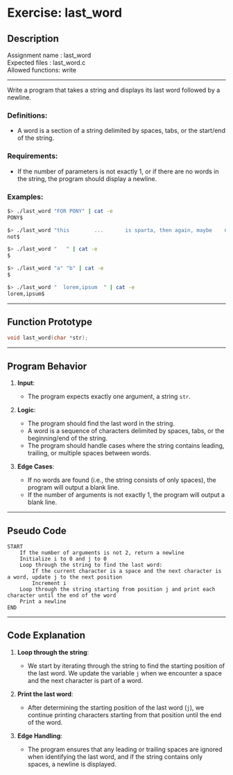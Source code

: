 # Exercise: last_word

## Description

Assignment name  : last_word  
Expected files   : last_word.c  
Allowed functions: write  

---------------------------------------------------------------

Write a program that takes a string and displays its last word followed by a newline.

### Definitions:
- A word is a section of a string delimited by spaces, tabs, or the start/end of the string.

### Requirements:
- If the number of parameters is not exactly 1, or if there are no words in the string, the program should display a newline.

### Examples:

```bash
$> ./last_word "FOR PONY" | cat -e
PONY$

$> ./last_word "this        ...       is sparta, then again, maybe    not" | cat -e
not$

$> ./last_word "   " | cat -e
$

$> ./last_word "a" "b" | cat -e
$

$> ./last_word "  lorem,ipsum  " | cat -e
lorem,ipsum$
```

---

## Function Prototype

```c
void last_word(char *str);
```

---

## Program Behavior

1. **Input**:
   - The program expects exactly one argument, a string `str`.
   
2. **Logic**:
   - The program should find the last word in the string.
   - A word is a sequence of characters delimited by spaces, tabs, or the beginning/end of the string.
   - The program should handle cases where the string contains leading, trailing, or multiple spaces between words.
   
3. **Edge Cases**:
   - If no words are found (i.e., the string consists of only spaces), the program will output a blank line.
   - If the number of arguments is not exactly 1, the program will output a blank line.

---

## Pseudo Code

```
START
    If the number of arguments is not 2, return a newline
    Initialize i to 0 and j to 0
    Loop through the string to find the last word:
        If the current character is a space and the next character is a word, update j to the next position
        Increment i
    Loop through the string starting from position j and print each character until the end of the word
    Print a newline
END
```

---

## Code Explanation

1. **Loop through the string**:
   - We start by iterating through the string to find the starting position of the last word. We update the variable `j` when we encounter a space and the next character is part of a word.
   
2. **Print the last word**:
   - After determining the starting position of the last word (`j`), we continue printing characters starting from that position until the end of the word.

3. **Edge Handling**:
   - The program ensures that any leading or trailing spaces are ignored when identifying the last word, and if the string contains only spaces, a newline is displayed.
